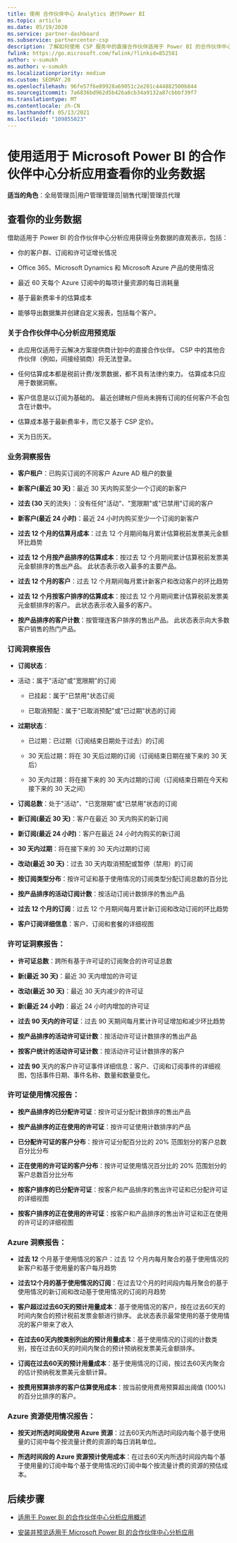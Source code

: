 ```yaml
---
title: 使用 合作伙伴中心 Analytics 进行Power BI
ms.topic: article
ms.date: 05/19/2020
ms.service: partner-dashboard
ms.subservice: partnercenter-csp
description: 了解如何使用 CSP 服务中的直接合作伙伴适用于 Power BI 的合作伙伴中心分析应用 (查看业务) 。
fwlink: https://go.microsoft.com/fwlink/?linkid=852581
author: v-sumukh
ms.author: v-sumukh
ms.localizationpriority: medium
ms.custom: SEOMAY.20
ms.openlocfilehash: 96fe57f6e89928a69051c2e201c444882500b844
ms.sourcegitcommit: 7a6836bd962d5b426a8cb34a9132a87cbbbf39f7
ms.translationtype: MT
ms.contentlocale: zh-CN
ms.lasthandoff: 05/13/2021
ms.locfileid: "109855023"
---
```

# <a name="view-your-business-data-with-the-partner-center-analytics-app-for-microsoft-power-bi"></a>使用适用于 Microsoft Power BI 的合作伙伴中心分析应用查看你的业务数据



**适当的角色**：全局管理员|用户管理管理员|销售代理|管理员代理

## <a name="view-your-business-data"></a>查看你的业务数据

借助适用于 Power BI 的合作伙伴中心分析应用获得业务数据的直观表示，包括：

- 你的客户群、订阅和许可证增长情况

- Office 365、Microsoft Dynamics 和 Microsoft Azure 产品的使用情况

- 最近 60 天每个 Azure 订阅中的每项计量资源的每日消耗量

- 基于最新费率卡的估算成本

- 能够导出数据集并创建自定义报表，包括每个客户。

### <a name="about-the-partner-center-analytics-app-preview-release"></a>关于合作伙伴中心分析应用预览版

- 此应用仅适用于云解决方案提供商计划中的直接合作伙伴。 CSP 中的其他合作伙伴（例如，间接经销商）将无法登录。

- 任何估算成本都是税前计费/发票数据，都不具有法律约束力。 估算成本只应用于数据洞察。

- 客户信息是以订阅为基础的。 最近创建帐户但尚未拥有订阅的任何客户不会包含在计数中。

- 估算成本基于最新费率卡，而它又基于 CSP 定价。

- 天为日历天。

### <a name="business-insights-report"></a>业务洞察报告

- **客户租户**：已购买订阅的不同客户 Azure AD 租户的数量

- **新客户(最近 30 天)**：最近 30 天内购买至少一个订阅的新客户

- **过去 (30** 天的流失) ：没有任何"活动"、"宽限期"或"已禁用"订阅的客户

- **新客户(最近 24 小时)**：最近 24 小时内购买至少一个订阅的新客户

- **过去 12 个月的估算月成本**：过去 12 个月期间每月累计估算税前发票美元金额环比趋势

- **过去 12 个月按产品排序的估算成本**：按过去 12 个月期间累计估算税前发票美元金额排序的售出产品。 此状态表示收入最多的主要产品。

- **过去 12 个月的客户**：过去 12 个月期间每月累计新客户和改动客户的环比趋势

- **过去 12 个月按客户排序的估算成本**：按过去 12 个月期间累计估算税前发票美元金额排序的客户。 此状态表示收入最多的客户。

- **按产品排序的客户计数**：按管理连客户排序的售出产品。 此状态表示向大多数客户销售的热门产品。

### <a name="subscription-insights-report"></a>订阅洞察报告

- **订阅状态**：

- 活动：属于"活动"或"宽限期"的订阅

  - 已挂起：属于"已禁用"状态订阅

  - 已取消预配：属于"已取消预配"或"已过期"状态的订阅

- **过期状态**：

  - 已过期：已过期（订阅结束日期处于过去）的订阅

  - 30 天后过期：将在 30 天后过期的订阅（订阅结束日期在接下来的 30 天后）

  - 30 天内过期：将在接下来的 30 天内过期的订阅（订阅结束日期在今天和接下来的 30 天之间）

- **订阅总数**：处于"活动"、"已宽限期"或"已禁用"状态的订阅

- **新订阅(最近 30 天)**：客户在最近 30 天内购买的新订阅

- **新订阅(最近 24 小时)**：客户在最近 24 小时内购买的新订阅

- **30 天内过期**：将在接下来的 30 天内过期的订阅

- **改动(最近 30 天)**：过去 30 天内取消预配或暂停（禁用）的订阅

- **按订阅类型分布**：按许可证和基于使用情况的订阅类型分配订阅总数的百分比

- **按产品排序的活动订阅计数**：按活动订阅计数排序的售出产品

- **过去 12 个月的订阅**：过去 12 个月期间每月累计新订阅和改动订阅的环比趋势

- **客户订阅详细信息**：客户、订阅和套餐的详细视图

### <a name="license-insights-report"></a>许可证洞察报告：

- **许可证总数**：跨所有基于许可证的订阅聚合的许可证总数

- **新(最近 30 天)**：最近 30 天内增加的许可证

- **改动(最近 30 天)**：最近 30 天内减少的许可证

- **新(最近 24 小时)**：最近 24 小时内增加的许可证

- **过去 90 天内的许可证**：过去 90 天期间每月累计许可证增加和减少环比趋势

- **按产品排序的活动许可证计数**：按活动许可证计数排序的售出产品

- **按客户统计的活动许可证计数**：按活动许可证计数排序的客户

- **过去 90** 天内的客户许可证事件详细信息：客户、订阅和订阅事件的详细视图，包括事件日期、事件名称、数量和数量变化。

### <a name="licenses-usage-report"></a>许可证使用情况报告：

- **按产品排序的已分配许可证**：按许可证分配计数排序的售出产品

- **按产品排序的正在使用的许可证**：按许可证使用计数排序的产品

- **已分配许可证的客户分布**：按许可证分配百分比的 20% 范围划分的客户总数百分比分布

- **正在使用的许可证的客户分布**：按许可证使用情况百分比的 20% 范围划分的客户总数百分比分布

- **按客户排序的已分配许可证**：按客户和产品排序的售出许可证和已分配许可证的详细视图

- **按客户排序的正在使用的许可证**：按客户和产品排序的售出许可证和正在使用的许可证的详细视图

### <a name="azure-insights-report"></a>Azure 洞察报告：

- **过去 12** 个月基于使用情况的客户：过去 12 个月内每月聚合的基于使用情况的新客户和基于使用量的客户每月趋势

- **过去12个月的基于使用情况的订阅**：在过去12个月的时间段内每月聚合的基于使用情况的新订阅和改动基于使用情况的订阅的月趋势

- **客户超过过去60天的预计用量成本**：基于使用情况的客户，按在过去60天的时间内聚合的预计税前发票金额进行排序。 此状态表示最常使用的基于使用情况的客户带来了收入

- **在过去60天内按类别列出的预计用量成本**：基于使用情况的订阅的计数类别，按在过去60天的时间内聚合的预计预纳税发票美元金额排序。

- **订阅在过去60天的预计用量成本**：基于使用情况的订阅，按过去60天内聚合的估计预纳税发票美元金额计算。

- **按费用预算排序的客户估算使用成本**：按当前使用费用预算超出阈值 (100%) 的百分比排序的客户。

### <a name="azure-resource-usage-report"></a>Azure 资源使用情况报告：

- **按天对所选时间段使用 Azure 资源**：过去60天内所选时间段内每个基于使用量的订阅中每个按流量计费的资源的每日消耗单位。

- **所选时间段的 Azure 资源预计使用成本**：在过去60天内所选时间段内每个基于使用量的订阅中每个基于使用情况的订阅中每个按流量计费的资源的预估成本。 

## <a name="next-steps"></a>后续步骤

- [适用于 Power BI 的合作伙伴中心分析应用概述](power-bi-app-for-direct-partners.md)

- [安装并预览适用于 Microsoft Power BI 的合作伙伴中心分析应用](power-bi-app-for-direct-partners-install.md)
